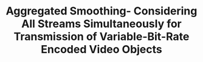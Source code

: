 ---
layout: publication-single
title: Aggregated Smoothing- Considering All Streams Simultaneously for Transmission of Variable-Bit-Rate Encoded Video Objects
name: Journal of Communications and Networks, Vol.5, No.3, pp.258-265
first-author: Sooyong Kang
co-authors: Heon Y. Yeom
during: 2003.09.01
location: 
impactfactor: 
doi: 
note: 
categories: 
 - Multimedia Systems
tag: 
 - International Journal
---